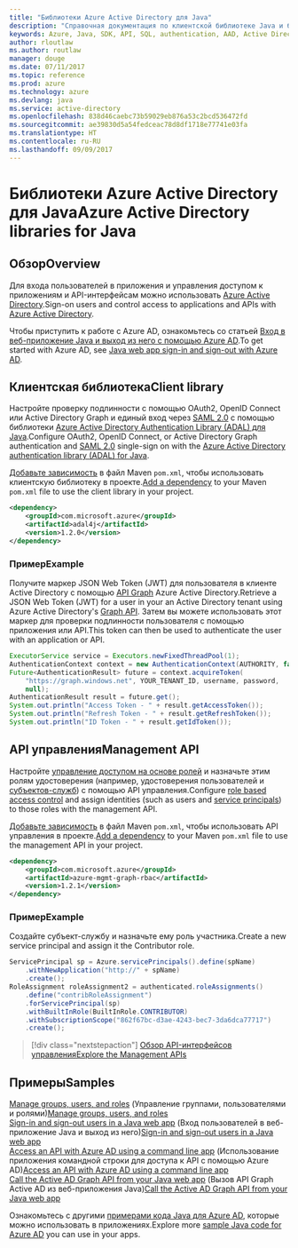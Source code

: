 ```yaml
---
title: "Библиотеки Azure Active Directory для Java"
description: "Справочная документация по клиентской библиотеке Java и библиотекам управления Azure Active Directory"
keywords: Azure, Java, SDK, API, SQL, authentication, AAD, Active Directory, Graph, OAuth 2.0
author: rloutlaw
ms.author: routlaw
manager: douge
ms.date: 07/11/2017
ms.topic: reference
ms.prod: azure
ms.technology: azure
ms.devlang: java
ms.service: active-directory
ms.openlocfilehash: 838d46caebc73b59029eb876a53c2bcd536472fd
ms.sourcegitcommit: ae39830d5a54fedceac78d8df1718e77741e03fa
ms.translationtype: HT
ms.contentlocale: ru-RU
ms.lasthandoff: 09/09/2017
---
```

# <a name="azure-active-directory-libraries-for-java"></a><span data-ttu-id="09b0f-104">Библиотеки Azure Active Directory для Java</span><span class="sxs-lookup"><span data-stu-id="09b0f-104">Azure Active Directory libraries for Java</span></span>

## <a name="overview"></a><span data-ttu-id="09b0f-105">Обзор</span><span class="sxs-lookup"><span data-stu-id="09b0f-105">Overview</span></span>

<span data-ttu-id="09b0f-106">Для входа пользователей в приложения и управления доступом к приложениям и API-интерфейсам можно использовать [Azure Active Directory](/azure/active-directory/active-directory-whatis).</span><span class="sxs-lookup"><span data-stu-id="09b0f-106">Sign-on users and control access to applications and APIs with [Azure Active Directory](/azure/active-directory/active-directory-whatis).</span></span>

<span data-ttu-id="09b0f-107">Чтобы приступить к работе с Azure AD, ознакомьтесь со статьей [Вход в веб-приложение Java и выход из него с помощью Azure AD](/azure/active-directory/develop/active-directory-devquickstarts-webapp-java).</span><span class="sxs-lookup"><span data-stu-id="09b0f-107">To get started with Azure AD, see [Java web app sign-in and sign-out with Azure AD](/azure/active-directory/develop/active-directory-devquickstarts-webapp-java).</span></span>

## <a name="client-library"></a><span data-ttu-id="09b0f-108">Клиентская библиотека</span><span class="sxs-lookup"><span data-stu-id="09b0f-108">Client library</span></span>

<span data-ttu-id="09b0f-109">Настройте проверку подлинности с помощью OAuth2, OpenID Connect или Active Directory Graph и единый вход через [SAML 2.0](https://docs.microsoft.com/azure/active-directory/develop/active-directory-saml-protocol-reference) с помощью библиотеки [Azure Active Directory Authentication Library (ADAL) для Java](https://github.com/AzureAD/azure-activedirectory-library-for-java).</span><span class="sxs-lookup"><span data-stu-id="09b0f-109">Configure OAuth2, OpenID Connect, or Active Directory Graph authentication and [SAML 2.0](https://docs.microsoft.com/azure/active-directory/develop/active-directory-saml-protocol-reference) single-sign on with the [Azure Active Directory authentication library (ADAL) for Java](https://github.com/AzureAD/azure-activedirectory-library-for-java).</span></span>

<span data-ttu-id="09b0f-110">[Добавьте зависимость](https://maven.apache.org/guides/getting-started/index.html#How_do_I_use_external_dependencies) в файл Maven `pom.xml`, чтобы использовать клиентскую библиотеку в проекте.</span><span class="sxs-lookup"><span data-stu-id="09b0f-110">[Add a dependency](https://maven.apache.org/guides/getting-started/index.html#How_do_I_use_external_dependencies) to your Maven `pom.xml` file to use the client library in your project.</span></span>

```XML
<dependency>
    <groupId>com.microsoft.azure</groupId>
    <artifactId>adal4j</artifactId>
    <version>1.2.0</version>
</dependency>
```   

### <a name="example"></a><span data-ttu-id="09b0f-111">Пример</span><span class="sxs-lookup"><span data-stu-id="09b0f-111">Example</span></span>

<span data-ttu-id="09b0f-112">Получите маркер JSON Web Token (JWT) для пользователя в клиенте Active Directory с помощью [API Graph](https://docs.microsoft.com/azure/active-directory/develop/active-directory-graph-api) Azure Active Directory.</span><span class="sxs-lookup"><span data-stu-id="09b0f-112">Retrieve a JSON Web Token (JWT) for a user in your an Active Directory tenant using Azure Active Directory's [Graph API](https://docs.microsoft.com/azure/active-directory/develop/active-directory-graph-api).</span></span> <span data-ttu-id="09b0f-113">Затем вы можете использовать этот маркер для проверки подлинности пользователя с помощью приложения или API.</span><span class="sxs-lookup"><span data-stu-id="09b0f-113">This token can then be used to authenticate the user with an application or API.</span></span>

```java
ExecutorService service = Executors.newFixedThreadPool(1);
AuthenticationContext context = new AuthenticationContext(AUTHORITY, false, service);
Future<AuthenticationResult> future = context.acquireToken(
    "https://graph.windows.net", YOUR_TENANT_ID, username, password,
    null);
AuthenticationResult result = future.get();
System.out.println("Access Token - " + result.getAccessToken());
System.out.println("Refresh Token - " + result.getRefreshToken());
System.out.println("ID Token - " + result.getIdToken());
```

## <a name="management-api"></a><span data-ttu-id="09b0f-114">API управления</span><span class="sxs-lookup"><span data-stu-id="09b0f-114">Management API</span></span>

<span data-ttu-id="09b0f-115">Настройте [управление доступом на основе ролей](/azure/active-directory/role-based-access-control-what-is) и назначьте этим ролям удостоверения (например, удостоверения пользователей и [субъектов-служб](https://docs.microsoft.com/en-us/azure/active-directory/develop/active-directory-application-objects)) с помощью API управления.</span><span class="sxs-lookup"><span data-stu-id="09b0f-115">Configure [role based access control](/azure/active-directory/role-based-access-control-what-is) and assign identities (such as users and [service principals](https://docs.microsoft.com/en-us/azure/active-directory/develop/active-directory-application-objects)) to those roles with the management API.</span></span> 

<span data-ttu-id="09b0f-116">[Добавьте зависимость](https://maven.apache.org/guides/getting-started/index.html#How_do_I_use_external_dependencies) в файл Maven `pom.xml`, чтобы использовать API управления в проекте.</span><span class="sxs-lookup"><span data-stu-id="09b0f-116">[Add a dependency](https://maven.apache.org/guides/getting-started/index.html#How_do_I_use_external_dependencies) to your Maven `pom.xml` file to use the management API in your project.</span></span>

```XML
<dependency>
    <groupId>com.microsoft.azure</groupId>
    <artifactId>azure-mgmt-graph-rbac</artifactId>
    <version>1.2.1</version>
</dependency>
```

### <a name="example"></a><span data-ttu-id="09b0f-117">Пример</span><span class="sxs-lookup"><span data-stu-id="09b0f-117">Example</span></span> 

<span data-ttu-id="09b0f-118">Создайте субъект-службу и назначьте ему роль участника.</span><span class="sxs-lookup"><span data-stu-id="09b0f-118">Create a new service principal and assign it the Contributor role.</span></span>

```java
ServicePrincipal sp = Azure.servicePrincipals().define(spName)
    .withNewApplication("http://" + spName)
    .create();
RoleAssignment roleAssignment2 = authenticated.roleAssignments()
    .define("contribRoleAssignment")
    .forServicePrincipal(sp)
    .withBuiltInRole(BuiltInRole.CONTRIBUTOR)
    .withSubscriptionScope("862f67bc-d3ae-4243-bec7-3da6dca77717")
    .create();
```

> [!div class="nextstepaction"]
> [<span data-ttu-id="09b0f-119">Обзор API-интерфейсов управления</span><span class="sxs-lookup"><span data-stu-id="09b0f-119">Explore the Management APIs</span></span>](/java/api/overview/azure/activedirectory/managementapi)


## <a name="samples"></a><span data-ttu-id="09b0f-120">Примеры</span><span class="sxs-lookup"><span data-stu-id="09b0f-120">Samples</span></span>

<span data-ttu-id="09b0f-121">[Manage groups, users, and roles](https://github.com/Azure-Samples/aad-java-browse-graph-and-manage-roles)   (Управление группами, пользователями и ролями)</span><span class="sxs-lookup"><span data-stu-id="09b0f-121">[Manage groups, users, and roles](https://github.com/Azure-Samples/aad-java-browse-graph-and-manage-roles)  </span></span>  
<span data-ttu-id="09b0f-122">[Sign-in and sign-out users in a Java web app](https://github.com/Azure-Samples/active-directory-java-webapp-openidconnect)   (Вход пользователей в веб-приложение Java и выход из него)</span><span class="sxs-lookup"><span data-stu-id="09b0f-122">[Sign-in and sign-out users in a Java web app](https://github.com/Azure-Samples/active-directory-java-webapp-openidconnect)  </span></span>  
<span data-ttu-id="09b0f-123">[Access an API with Azure AD using a command line app](https://github.com/Azure-Samples/active-directory-java-native-headless)  (Использование приложения командной строки для доступа к API с помощью Azure AD)</span><span class="sxs-lookup"><span data-stu-id="09b0f-123">[Access an API with Azure AD using a command line app](https://github.com/Azure-Samples/active-directory-java-native-headless) </span></span>  
<span data-ttu-id="09b0f-124">[Call the Active AD Graph API from your Java web app](https://github.com/Azure-Samples/active-directory-java-graphapi-web/) (Вызов API Graph Active AD из веб-приложения Java)</span><span class="sxs-lookup"><span data-stu-id="09b0f-124">[Call the Active AD Graph API from your Java web app](https://github.com/Azure-Samples/active-directory-java-graphapi-web/)</span></span>  

<span data-ttu-id="09b0f-125">Ознакомьтесь с другими [примерами кода Java для Azure AD](https://azure.microsoft.com/en-us/resources/samples/?term=active+directory&platform=java), которые можно использовать в приложениях.</span><span class="sxs-lookup"><span data-stu-id="09b0f-125">Explore more [sample Java code for Azure AD](https://azure.microsoft.com/en-us/resources/samples/?term=active+directory&platform=java) you can use in your apps.</span></span>